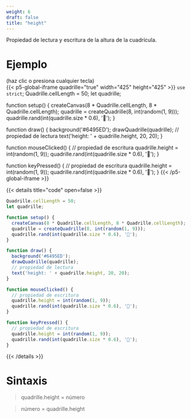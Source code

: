 ```yaml
---
weight: 6  
draft: false
title: "height"
---
```


Propiedad de lectura y escritura de la altura de la cuadrícula.

# Ejemplo

(haz clic o presiona cualquier tecla)  
{{< p5-global-iframe quadrille="true" width="425" height="425" >}}
`use strict`;
Quadrille.cellLength = 50;
let quadrille;

function setup() {
  createCanvas(8 * Quadrille.cellLength, 8 * Quadrille.cellLength);
  quadrille = createQuadrille(8, int(random(1, 9)));
  quadrille.rand(int(quadrille.size * 0.6), '🐒');
}

function draw() {
  background('#6495ED');
  drawQuadrille(quadrille);
  // propiedad de lectura
  text('height: ' + quadrille.height, 20, 20);
}

function mouseClicked() {
  // propiedad de escritura
  quadrille.height = int(random(1, 9));
  quadrille.rand(int(quadrille.size * 0.6), '🐒');
}

function keyPressed() {
  // propiedad de escritura
  quadrille.height = int(random(1, 9));
  quadrille.rand(int(quadrille.size * 0.6), '🐒');
}
{{< /p5-global-iframe >}}

{{< details title="code" open=false >}}
```js
Quadrille.cellLength = 50;
let quadrille;

function setup() {
  createCanvas(8 * Quadrille.cellLength, 8 * Quadrille.cellLength);
  quadrille = createQuadrille(8, int(random(1, 9)));
  quadrille.rand(int(quadrille.size * 0.6), '🐒');
}

function draw() {
  background('#6495ED');
  drawQuadrille(quadrille);
  // propiedad de lectura
  text('height: ' + quadrille.height, 20, 20);
}

function mouseClicked() {
  // propiedad de escritura
  quadrille.height = int(random(1, 9));
  quadrille.rand(int(quadrille.size * 0.6), '🐒');
}

function keyPressed() {
  // propiedad de escritura
  quadrille.height = int(random(1, 9));
  quadrille.rand(int(quadrille.size * 0.6), '🐒');
}
```
{{< /details >}}

# Sintaxis

> quadrille.height = número

> número = quadrille.height